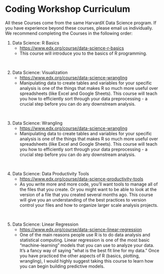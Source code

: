 # Coding Workshop Curriculum

All these Courses come from the same HarvardX Data Science program. If you have experience beyond these courses, please email us individually. We recommend completing the Courses in the following order:

1. Data Science: R Basics
   - https://www.edx.org/course/data-science-r-basics
   - This course will introduce you to the basics of R programming. 
<br />

2. Data Science: Visualization
   - https://www.edx.org/course/data-science-wrangling
   - Manipulating data to create tables and variables for your specific analysis is one of the things that makes R so much more useful over spreadsheets (like Excel and Google Sheets). This course will teach you how to efficiently sort through your data preprocessing - a crucial step before you can do any downstream analysis.
<br />

3. Data Science: Wrangling
   - https://www.edx.org/course/data-science-wrangling
   - Manipulating data to create tables and variables for your specific analysis is one of the things that makes R so much more useful over spreadsheets (like Excel and Google Sheets). This course will teach you how to efficiently sort through your data preprocessing - a crucial step before you can do any downstream analysis.
<br />

4. Data Science: Data Productivity Tools
   - https://www.edx.org/course/data-science-productivity-tools
   - As you write more and more code, you’ll want tools to manage all of the files that you create. Or you might want to be able to look at the version of a file that you created several months ago. This course will give you an understanding of the best practices to version control your files and how to organize larger scale analysis projects.
<br />

5. Data Science: Linear Regression
   - https://www.edx.org/course/data-science-linear-regression
   - One of the main reasons people use R is to do data analysis and statistical computing. Linear regression is one of the most basic “machine-learning” models that you can use to analyze your data. It’s a fancy way of saying “what is the best fit line for my data.” Once you have practiced the other aspects of R (basics, plotting, wrangling), I would highly suggest taking this course to learn how you can begin building predictive models.

